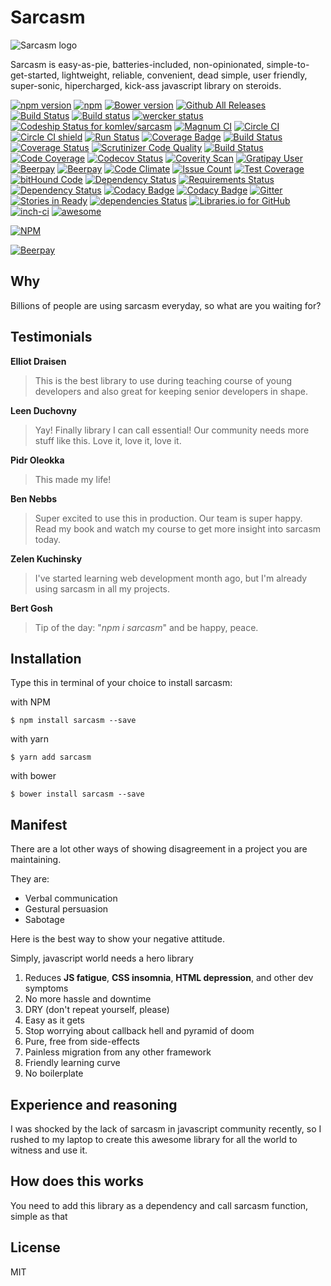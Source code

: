 # Sarcasm
<img src='https://komlev.github.io/sarcasm.png' alt='Sarcasm logo'>

Sarcasm is easy-as-pie, batteries-included, non-opinionated,
simple-to-get-started, lightweight, reliable, convenient, dead simple, user friendly, super-sonic, hipercharged, kick-ass javascript library on steroids.

[![npm version](https://badge.fury.io/js/sarcasm.svg)](https://badge.fury.io/js/sarcasm)
[![npm](https://img.shields.io/npm/v/sarcasm.svg)]()
[![Bower version](https://badge.fury.io/bo/sarcasm.svg)](https://badge.fury.io/bo/sarcasm)
[![Github All Releases](https://img.shields.io/github/downloads/komlev/sarcasm/total.svg)]()
[![Build Status](https://travis-ci.org/komlev/sarcasm.svg?branch=master)](https://travis-ci.org/komlev/sarcasm)
[![Build status](https://ci.appveyor.com/api/projects/status/ujsahwp0giji9yon?svg=true)](https://ci.appveyor.com/project/komlev/sarcasm)
[![wercker status](https://app.wercker.com/status/e1794f1a6cb9f6ea2a7950e54b3a0d6b/s/master "wercker status")](https://app.wercker.com/project/byKey/e1794f1a6cb9f6ea2a7950e54b3a0d6b)
[ ![Codeship Status for komlev/sarcasm](https://app.codeship.com/projects/152a8850-bce1-0134-405a-76ab691be209/status?branch=master)](https://app.codeship.com/projects/195938)
[![Magnum CI](https://magnum-ci.com/status/50d3ae08527aff207a46f2b29572816a.png)]()
[![Circle CI](https://circleci.com/gh/komlev/sarcasm.svg?style=shield&circle-token=7f2dac1979ff673a24643afe2ba2764bc24d4d5b)]()
[![Circle CI shield](https://circleci.com/gh/komlev/sarcasm.png?circle-token=7f2dac1979ff673a24643afe2ba2764bc24d4d5b)]()
[![Run Status](https://api.shippable.com/projects/587ac70e2f36a111000cad8a/badge?branch=master)](https://app.shippable.com/projects/587ac70e2f36a111000cad8a)
[![Coverage Badge](https://api.shippable.com/projects/587ac70e2f36a111000cad8a/coverageBadge?branch=master)](https://app.shippable.com/projects/587ac70e2f36a111000cad8a)
[![Build Status](https://app.snap-ci.com/komlev/sarcasm/branch/master/build_image)](https://app.snap-ci.com/komlev/sarcasm/branch/master)
[![Coverage Status](https://coveralls.io/repos/github/komlev/sarcasm/badge.svg)](https://coveralls.io/github/komlev/sarcasm)
[![Scrutinizer Code Quality](https://scrutinizer-ci.com/g/komlev/sarcasm/badges/quality-score.png?b=master)](https://scrutinizer-ci.com/g/komlev/sarcasm/?branch=master)
[![Build Status](https://scrutinizer-ci.com/g/komlev/sarcasm/badges/build.png?b=master)](https://scrutinizer-ci.com/g/komlev/sarcasm/build-status/master)
[![Code Coverage](https://scrutinizer-ci.com/g/komlev/sarcasm/badges/coverage.png?b=master)](https://scrutinizer-ci.com/g/komlev/sarcasm/?branch=master)
[![Codecov Status](https://img.shields.io/codecov/c/github/komlev/sarcasm.svg)]()
[![Coverity Scan](https://scan.coverity.com/projects/11477/badge.svg)]()
[![Gratipay User](https://img.shields.io/gratipay/user/komlev.svg)]()
[![Beerpay](https://beerpay.io/komlev/sarcasm/badge.svg?style=flat)](https://beerpay.io/komlev/sarcasm)
[![Beerpay](https://beerpay.io/komlev/sarcasm/make-wish.svg)](https://beerpay.io/komlev/sarcasm)
[![Code Climate](https://codeclimate.com/github/komlev/sarcasm/badges/gpa.svg)](https://codeclimate.com/github/komlev/sarcasm)
[![Issue Count](https://codeclimate.com/github/komlev/sarcasm/badges/issue_count.svg)](https://codeclimate.com/github/komlev/sarcasm)
[![Test Coverage](https://codeclimate.com/github/komlev/sarcasm/badges/coverage.svg)](https://codeclimate.com/github/komlev/sarcasm/coverage)
[![bitHound Code](https://www.bithound.io/github/komlev/sarcasm/badges/code.svg)](https://www.bithound.io/github/komlev/sarcasm)
[![Dependency Status](https://gemnasium.com/badges/github.com/komlev/sarcasm.svg)](https://gemnasium.com/github.com/komlev/sarcasm)
[![Requirements Status](https://requires.io/github/komlev/sarcasm/requirements.svg?branch=master)](https://requires.io/github/komlev/sarcasm/requirements/?branch=master)
[![Dependency Status](https://www.versioneye.com/user/projects/587b7c95de66c8003e1d49db/badge.svg?style=flat-square)](https://www.versioneye.com/user/projects/587b7c95de66c8003e1d49db)
[![Codacy Badge](https://api.codacy.com/project/badge/Grade/33ad60136db443878f3b29f4073a57fe)](https://www.codacy.com/app/komlev/sarcasm?utm_source=github.com&amp;utm_medium=referral&amp;utm_content=komlev/sarcasm&amp;utm_campaign=Badge_Grade)
[![Codacy Badge](https://api.codacy.com/project/badge/Coverage/33ad60136db443878f3b29f4073a57fe)](https://www.codacy.com/app/komlev/sarcasm?utm_source=github.com&amp;utm_medium=referral&amp;utm_content=komlev/sarcasm&amp;utm_campaign=Badge_Coverage)
[![Gitter](https://img.shields.io/gitter/room/sarcasmjs/sarcasm.svg)](https://gitter.im/sarcasmjs/sarcasm)
[![Stories in Ready](https://badge.waffle.io/komlev/sarcasm.svg?label=ready&title=Ready)](http://waffle.io/komlev/sarcasm)
[![dependencies Status](https://david-dm.org/komlev/sarcasm/status.svg)](https://david-dm.org/komlev/sarcasm)
[![Libraries.io for GitHub](https://img.shields.io/librariesio/github/komlev/sarcasm.svg)]()
[![inch-ci](https://inch-ci.org//github/komlev/sarcasm.svg?branch=master&amp;style=flat)](https://inch-ci.org/github/komlev/sarcasm)
[![awesome](https://img.shields.io/badge/sarcasm-awesome-FF6EDB.svg)](https://www.npmjs.com/package/sarcasm)

[![NPM](https://nodei.co/npm/sarcasm.png?mini=true)](https://npmjs.org/package/sarcasm)

[![Beerpay](https://beerpay.io/komlev/sarcasm/badge.svg?style=beer-square)](https://beerpay.io/komlev/sarcasm)


## Why

Billions of people are using sarcasm everyday, so what are you waiting for?


## Testimonials

**Elliot Draisen**
> This is the best library to use during teaching course of young developers
> and also great for keeping senior developers in shape.

**Leen Duchovny**
> Yay! Finally library I can call essential!
> Our community needs more stuff like this. Love it, love it, love it.

**Pidr Oleokka**
> This made my life!

**Ben Nebbs**
> Super excited to use this in production. Our team is super happy.
> Read my book and watch my course to get more insight into sarcasm today.

**Zelen Kuchinsky**
> I've started learning web development month ago,
> but I'm already using sarcasm in all my projects.

**Bert Gosh**
> Tip of the day: "*npm i sarcasm*" and be happy, peace.

## Installation
Type this in terminal of your choice to install sarcasm:

with NPM
```
$ npm install sarcasm --save
```

with yarn
```
$ yarn add sarcasm
```

with bower
```
$ bower install sarcasm --save
```

## Manifest

There are a lot other ways of showing disagreement
in a project you are maintaining.

They are:
* Verbal communication
* Gestural persuasion
* Sabotage

Here is the best way to show your negative attitude.

Simply, javascript world needs a hero library


1. Reduces **JS fatigue**, **CSS insomnia**, **HTML depression**, and other dev symptoms
2. No more hassle and downtime
3. DRY (don't repeat yourself, please)
4. Easy as it gets
5. Stop worrying about callback hell and pyramid of doom
6. Pure, free from side-effects
7. Painless migration from any other framework
8. Friendly learning curve
9. No boilerplate

## Experience and reasoning

I was shocked by the lack of sarcasm in javascript community recently,
so I rushed to my laptop to create this awesome library
for all the world to witness and use it.

## How does this works

You need to add this library as a dependency and call sarcasm function,
simple as that

## License

MIT

